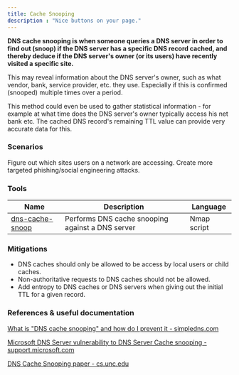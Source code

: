 ```yaml
---
title: Cache Snooping
description : "Nice buttons on your page."
---
```


**DNS cache snooping is when someone queries a DNS server in order to find out (snoop) if the DNS server has a specific DNS record cached, and thereby deduce if the DNS server's owner (or its users) have recently visited a specific site.**

This may reveal information about the DNS server's owner, such as what vendor, bank, service provider, etc. they use. Especially if this is confirmed (snooped) multiple times over a period.

This method could even be used to gather statistical information - for example at what time does the DNS server's owner typically access his net bank etc. The cached DNS record's remaining TTL value can provide very accurate data for this.

### Scenarios
Figure out which sites users on a network are accessing.
Create more targeted phishing/social engineering attacks.

### Tools
|<div class="fa fa-wrench" aria-hidden="true" style="color: #00CC01;"> </div> Name | Description | Language |
| ------ | ----------- | ------ |
| [dns-cache-snoop ](https://nmap.org/nsedoc/scripts/dns-cache-snoop.html) | Performs DNS cache snooping against a DNS server | Nmap script |



### Mitigations
* DNS caches should only be allowed to be
access by local users or child caches.
* Non-authoritative requests to DNS caches
should not be allowed.
* Add entropy to DNS caches or DNS servers
when giving out the initial TTL for a given
record.



### References & useful documentation
[What is "DNS cache snooping" and how do I prevent it - simpledns.com](http://simpledns.com/kb/152/what-is-dns-cache-snooping-and-how-do-i-prevent-it)

[Microsoft DNS Server vulnerability to DNS Server Cache snooping - support.microsoft.com](https://support.microsoft.com/en-sg/help/2678371/microsoft-dns-server-vulnerability-to-dns-server-cache-snooping-attack)

[DNS Cache Snooping paper - cs.unc.edu](http://cs.unc.edu/~fabian/course_papers/cache_snooping.pdf)